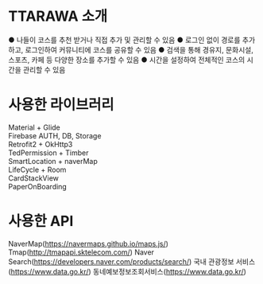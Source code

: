 # TTARAWA 소개
● 나들이 코스를 추천 받거나 직접 추가 및 관리할 수 있음
● 로그인 없이 경로를 추가하고, 로그인하여 커뮤니티에 코스를 공유할 수 있음
● 검색을 통해 경유지, 문화시설, 스포츠, 카페 등 다양한 장소를 추가할 수 있음
● 시간을 설정하여 전체적인 코스의 시간을 관리할 수 있음

# 사용한 라이브러리
Material + Glide  
Firebase AUTH, DB, Storage  
Retrofit2 + OkHttp3  
TedPermission + Timber  
SmartLocation + naverMap  
LifeCycle + Room  
CardStackView  
PaperOnBoarding  

# 사용한 API
NaverMap(https://navermaps.github.io/maps.js/)
Tmap(http://tmapapi.sktelecom.com/)
Naver Search(https://developers.naver.com/products/search/)
국내 관광정보 서비스(https://www.data.go.kr/)
동네예보정보조회서비스(https://www.data.go.kr/)

